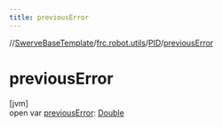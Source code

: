 ```yaml
---
title: previousError
---
```

//[SwerveBaseTemplate](../../../index.html)/[frc.robot.utils](../index.html)/[PID](index.html)/[previousError](previous-error.html)



# previousError



[jvm]\
open var [previousError](previous-error.html): [Double](https://kotlinlang.org/api/latest/jvm/stdlib/kotlin/-double/index.html)




